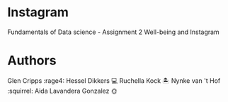 # Instagram
Fundamentals of Data science - Assignment 2 Well-being and Instagram

# Authors 
Glen Cripps :rage4:
Hessel Dikkers :computer:
Ruchella Kock :desert_island:
Nynke van 't Hof :squirrel:
Aida Lavandera Gonzalez :sun_with_face:
